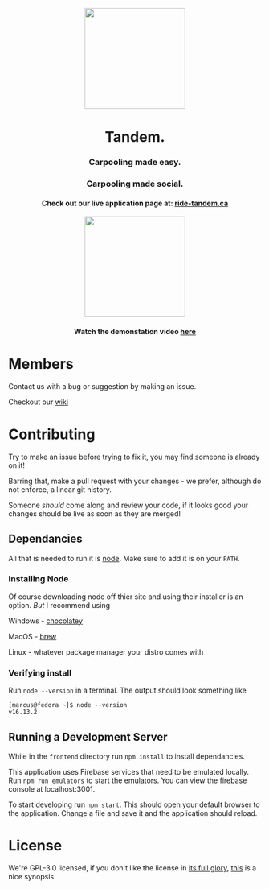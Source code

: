 <p align="center">
<img src="https://user-images.githubusercontent.com/74685702/162538917-e1aa138c-6e03-4f93-92ed-8335828d2a52.svg" width="200" height="200"/>
</p>

<h1 fontSize="50" align="center"> Tandem. </h1>

<h3 align="center">
Carpooling made easy.
</h3>

<h3 align="center">
Carpooling made social.
</h3>

<h4 align="center">
Check out our live application page at: <a href="https://ride-tandem.ca">ride-tandem.ca</a>
</h4>

<p align="center">
<img src="https://user-images.githubusercontent.com/74685702/162544210-51bd424b-2a56-43a8-82cc-acf4e0fbf9c4.png" width="200">
</p>

<h4 align="center">Watch the demonstation video <a href="https://youtu.be/tKx8-qhpNMk">here</a></h4>

# Members

Contact us with a bug or suggestion by making an issue.

Checkout our [wiki](https://github.com/ride-tandem/Tandem/wiki)

# Contributing

Try to make an issue before trying to fix it, you may find someone is already on it!

Barring that, make a pull request with your changes - we prefer, although do not enforce, a linear git history.

Someone _should_ come along and review your code, if it looks good your changes should be live as soon as they are merged!

## Dependancies

All that is needed to run it is [node](https://nodejs.org/en/). Make sure to add it is on your `PATH`.

### Installing Node

Of course downloading node off thier site and using their installer is an option. _But_ I recommend using

Windows - [chocolatey](https://chocolatey.org/)

MacOS - [brew](https://brew.sh/)

Linux - whatever package manager your distro comes with

### Verifying install

Run `node --version` in a terminal. The output should look something like

```
[marcus@fedora ~]$ node --version
v16.13.2
```

## Running a Development Server

While in the `frontend` directory run `npm install` to install dependancies.

This application uses Firebase services that need to be emulated locally. Run `npm run emulators` to start the emulators. You can view the firebase console at localhost:3001.

To start developing run `npm start`. This should open your default browser to the application. Change a file and save it and the application should reload.

# License

We're GPL-3.0 licensed, if you don't like the license in [its full glory](https://www.gnu.org/licenses/gpl-3.0.en.html), [this](https://choosealicense.com/licenses/gpl-3.0/) is a nice synopsis.
